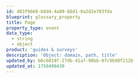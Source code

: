 ```yaml
---
id: d83f9668-b8d4-4a09-88d1-0a2d2e703fda
blueprint: glossary_property
title: Page
property_type: event
data_type:
  - string
  - object
product: 'guides & surveys'
description: 'Object: domain, path, title'
updated_by: b6c6019f-27db-41a7-98bb-07c9b90f212b
updated_at: 1756490439
---
```

